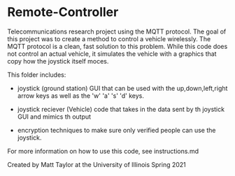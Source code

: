 # Remote-Controller

Telecommunications research project using the MQTT protocol. The goal of this project was to create a method to control a vehicle wirelessly. The MQTT protocol is a clean, fast solution to this problem. While this code does not control an actual vehicle, it simulates the vehicle with a graphics that copy how the joystick itself moces. 

This folder includes:

- joystick (ground station) GUI that can be used with the up,down,left,right arrow keys as well as the 'w' 'a' 's' 'd' keys. 

- joystick reciever (Vehicle) code that takes in the data sent by th joystick GUI and mimics th output

- encryption techniques to make sure only verified people can use the joystick.

For more information on how to use this code, see instructions.md

Created by Matt Taylor at the University of Illinois Spring 2021
